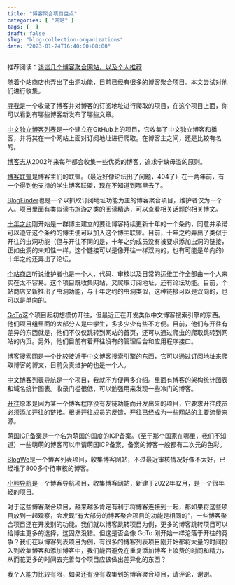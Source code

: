 ```yaml
---
title: "博客聚合项目盘点"
categories: [ "网站" ]
tags: [  ]
draft: false
slug: "blog-collection-organizations"
date: "2023-01-24T16:40:00+08:00"
---
```


推荐阅读：[谈谈几个博客聚合网站，以及个人推荐][1]

随着个站商店也弄出了虫洞功能，目前已经有很多的博客聚合项目。本文尝试对他们进行收集。

[寻我][2]是一个收录了博客并对博客的订阅地址进行爬取的项目，在这个项目上面，你可以看到有哪些博客新发布了哪些文章。

[中文独立博客列表][3]是一个建立在GitHub上的项目，它收集了中文独立博客和播客，并将其在一个网站上面对订阅地址进行爬取。在博客主之间，还是比较有名的。

[博客志][4]从2002年来每年都会收集一些优秀的博客，追求宁缺毋滥的原则。

[博客联盟][5]是博客主们的联盟。（最近好像论坛出了问题，404了）在一两年前，有一个得到他支持的学生博客联盟，现在不知道到哪里去了。

[BlogFinder][6]也是一个以抓取订阅地址功能为主的博客聚合项目，维护者仅为一个人。项目里面有类似读书旅游之类的阅读精选，可以查看相关话题的相关博文。

[十年之约][7]刚开始是一群博主建立的要让博客持续更新十年的一个条约，同意并承诺可以遵守这个条约的博主便可以加入这个博主联盟。目前，十年之约弄出了类似于开往的虫洞功能（但与开往不同的是，十年之约成员没有被要求添加虫洞的链接，正如虫洞的未知性一样，这个链接可以是像开往一样双向的，也有可能是单向的）十年之约还弄出了论坛。

[个站商店][8]听说维护者也是一个人，代码、审核以及日常的运维工作全部由一个人来实在太不容易。这个项目既收集网站，又爬取订阅地址，还有论坛功能。目前，个站商店又新推出了虫洞功能，与十年之约的虫洞类似，这种链接可以是双向的，也可以是单向的。

[GoTo][9]这个项目起初想模仿开往，但最近正在开发类似中文博客搜索引擎的东西。他们项目组里面的大部分人是中学生，多多少少有些不方便。目前，他们与开往有差异的东西就是，他们不仅仅跳转到网站的首页，还可以通过爬虫的爬取跳转到网站的内页。另外，他们目前有着开往没有的管理后台和应用程序接口。

[博客搜索网][10]是一个比较接近于中文博客搜索引擎的东西，它可以通过订阅地址来爬取博客的博文，目前负责维护的也是一个人。

[中文博客列表导航][11]是一个项目，我就不方便再多介绍。里面有博客的架构统计图表和域名统计图表。收录门槛很低，可以勉强用来发现一些冷门的博客。

[开往][12]原本是因为某一个博客程序没有友链功能而开发出来的项目，它要求开往成员必须添加开往的链接。根据开往成员的反馈，开往已经成为一些网站的主要流量来源。

[萌国ICP备案][13]是一个名为萌国的国度的ICP备案。（至于那个国家在哪里，我们不知道）一些萌萌的博客可以申请萌国ICP备案，备案的博客一般都有二次元的色彩。

[BlogWe][14]是一个博客列表项目，收集博客网站，不过最近审核情况好像不太好，已经堆了800多个待审核的博客。

[小熊导航][15]是一个博客导航项目，收集博客网站，新建于2022年12月，是一个很年轻的项目。

对于这些博客聚合项目，越来越多肯定有利于将博客连接到一起，那如果将这些项目放到一起观察，会发现“有大部分的博客聚合项目的功能是相同的”，一些博客聚合项目还在开发别的功能。我们就以博客跳转项目为例，更多的博客跳转项目可以给博主更多的选择，这固然没错。但这是否会像 GoTo 刚开始一样沦落于开往的竞争？我们在以博客列表项目为例，有很多的博客列表项目刚开始都将大量的时间投入到收集博客和添加博客中，我们能否避免在重复添加博客上浪费的时间和精力，从而花更多的时间去完善每个项目应该做出差异化的东西？

我个人能力比较有限，如果还有没有收集到的博客聚合项目，请评论，谢谢。


  [1]: https://zhengduo.wordpress.com/2022/12/09/zh-blogs-site-link/
  [2]: https://seekbetter.me/
  [3]: https://github.com/timqian/chinese-independent-blogs
  [4]: http://www.jetli.com.cn/
  [5]: https://blorg.cn/
  [6]: https://bf.zzxworld.com/
  [7]: https://www.foreverblog.cn/
  [8]: https://storeweb.cn/
  [9]: https://gitee.com/szsk/golink
  [10]: https://utopiablog.cn/
  [11]: https://zhblogs.ohyee.cc/
  [12]: https://www.travellings.cn/
  [13]: https://icp.gov.moe/
  [14]: https://blogwe.com/
  [15]: https://www.saphead.cn/